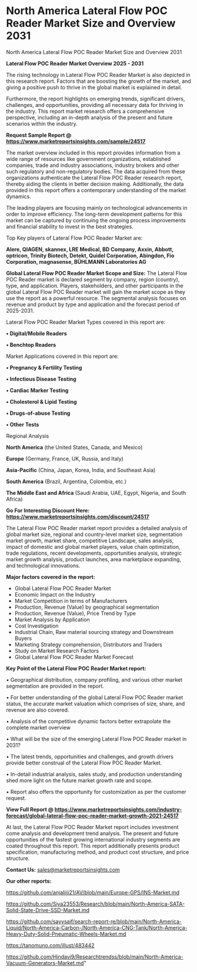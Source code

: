 # North America Lateral Flow POC Reader Market Size and Overview 2031
North America Lateral Flow POC Reader Market Size and Overview 2031

<Strong> Lateral Flow POC Reader Market Overview 2025 - 2031</strong>

The rising technology in Lateral Flow POC Reader Market is also depicted in this research report. Factors that are boosting the growth of the market, and giving a positive push to thrive in the global market is explained in detail.

Furthermore, the report highlights on emerging trends, significant drivers, challenges, and opportunities, providing all necessary data for thriving in the industry. This report market research offers a comprehensive perspective, including an in-depth analysis of the present and future scenarios within the industry.

<strong>Request Sample Report @ <a href=https://www.marketreportsinsights.com/sample/24517>https://www.marketreportsinsights.com/sample/24517</a></strong>

The market overview included in this report provides information from a wide range of resources like government organizations, established companies, trade and industry associations, industry brokers and other such regulatory and non-regulatory bodies. The data acquired from these organizations authenticate the Lateral Flow POC Reader research report, thereby aiding the clients in better decision making. Additionally, the data provided in this report offers a contemporary understanding of the market dynamics.

The leading players are focusing mainly on technological advancements in order to improve efficiency. The long-term development patterns for this market can be captured by continuing the ongoing process improvements and financial stability to invest in the best strategies.

Top Key players of Lateral Flow POC Reader Market are:

<strong>Alere, QIAGEN, skannex, LRE Medical, BD Company, Axxin, Abbott, optricon, Trinity Biotech, Detekt, Quidel Corporation, Abingdon, Fio Corporation, magnasense, BÜHLMANN Laboratories AG</strong>

<strong><b>Global Lateral Flow POC Reader Market Scope and Size:</b></strong>
The Lateral Flow POC Reader market is declared segment by company, region (country), type, and application. Players, stakeholders, and other participants in the global Lateral Flow POC Reader market will gain the market scope as they use the report as a powerful resource. The segmental analysis focuses on revenue and product by type and application and the forecast period of 2025-2031.

Lateral Flow POC Reader Market Types covered in this report are:

<strong>• Digital/Mobile Readers

• Benchtop Readers</strong>

Market Applications covered in this report are:

<strong>• Pregnancy & Fertility Testing

• Infectious Disease Testing

• Cardiac Marker Testing

• Cholesterol & Lipid Testing

• Drugs-of-abuse Testing

• Other Tests</strong> 

Regional Analysis

<strong>North America</strong> (the United States, Canada, and Mexico)

<strong>Europe</strong> (Germany, France, UK, Russia, and Italy)

<strong>Asia-Pacific</strong> (China, Japan, Korea, India, and Southeast Asia)

<strong>South America</strong> (Brazil, Argentina, Colombia, etc.)

<strong>The Middle East and Africa</strong> (Saudi Arabia, UAE, Egypt, Nigeria, and South Africa)

<strong>Go For Interesting Discount Here: <a href=https://www.marketreportsinsights.com/discount/24517>https://www.marketreportsinsights.com/discount/24517</a></strong>

The Lateral Flow POC Reader market report provides a detailed analysis of global market size, regional and country-level market size, segmentation market growth, market share, competitive Landscape, sales analysis, impact of domestic and global market players, value chain optimization, trade regulations, recent developments, opportunities analysis, strategic market growth analysis, product launches, area marketplace expanding, and technological innovations.

<strong><b>Major factors covered in the report:</b></strong>
<ul>
  <li>Global Lateral Flow POC Reader Market </li>
  <li>Economic Impact on the Industry</li>
  <li>Market Competition in terms of Manufacturers</li>
  <li>Production, Revenue (Value) by geographical segmentation</li>
  <li>Production, Revenue (Value), Price Trend by Type</li>
  <li>Market Analysis by Application</li>
  <li>Cost Investigation</li>
  <li>Industrial Chain, Raw material sourcing strategy and Downstream Buyers</li>
  <li>Marketing Strategy comprehension, Distributors and Traders</li>
  <li>Study on Market Research Factors</li>
  <li>Global Lateral Flow POC Reader Market Forecast</li>
</ul>

<strong><b>Key Point of the Lateral Flow POC Reader Market report:</b></strong>

• Geographical distribution, company profiling, and various other market segmentation are provided in the report.

• For better understanding of the global Lateral Flow POC Reader market status, the accurate market valuation which comprises of size, share, and revenue are also covered.

• Analysis of the competitive dynamic factors better extrapolate the complete market overview

• What will be the size of the emerging Lateral Flow POC Reader market in 2031?

• The latest trends, opportunities and challenges, and growth drivers provide better construal of the Lateral Flow POC Reader Market.

• In-detail industrial analysis, sales study, and production understanding shed more light on the future market growth rate and scope.

• Report also offers the opportunity for customization as per the customer request.

<strong><b>View Full Report @ <a href=https://www.marketreportsinsights.com/industry-forecast/global-lateral-flow-poc-reader-market-growth-2021-24517>https://www.marketreportsinsights.com/industry-forecast/global-lateral-flow-poc-reader-market-growth-2021-24517</a></b></strong>


At last, the Lateral Flow POC Reader Market report includes investment come analysis and development trend analysis. The present and future opportunities of the fastest growing international industry segments are coated throughout this report. This report additionally presents product specification, manufacturing method, and product cost structure, and price structure.

<strong>Contact Us:</strong>
sales@marketreportsinsights.com

<strong>Our other reports:</strong>

<a href=https://github.com/anjaliiii21/AV/blob/main/Europe-GPS/INS-Market.md>https://github.com/anjaliiii21/AV/blob/main/Europe-GPS/INS-Market.md</a>

<a href=https://github.com/Siya23553/Research/blob/main/North-America-SATA-Solid-State-Drive-SSD-Market.md>https://github.com/Siya23553/Research/blob/main/North-America-SATA-Solid-State-Drive-SSD-Market.md</a>

<a href=https://github.com/sayysaif/search-report-re/blob/main/North-America-Liquid/North-America-Carbon-/North-America-CNG-Tank/North-America-Heavy-Duty-Solid-Pneumatic-Wheels-Market.md>https://github.com/sayysaif/search-report-re/blob/main/North-America-Liquid/North-America-Carbon-/North-America-CNG-Tank/North-America-Heavy-Duty-Solid-Pneumatic-Wheels-Market.md</a>

<a href=https://tanomuno.com/illust/483442>https://tanomuno.com/illust/483442</a>

<a href=https://github.com/Hindavi9/Researchtrendss/blob/main/North-America-Vacuum-Generators-Market.md>https://github.com/Hindavi9/Researchtrendss/blob/main/North-America-Vacuum-Generators-Market.md</a>"
